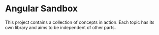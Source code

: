 # Angular Sandbox

This project contains a collection of concepts in action. Each topic has its own library and aims to be independent of other parts.
